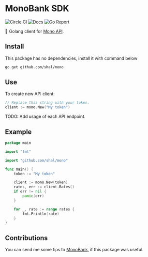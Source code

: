# MonoBank SDK

[godoc]: https://godoc.org/github.com/shal/mono
[godoc-img]: https://godoc.org/github.com/shal/mono?status.svg

[ci]: https://circleci.com/gh/shal/mono
[ci-img]: https://circleci.com/gh/shal/mono.svg?style=svg

[goreport]: https://goreportcard.com/report/github.com/shal/mono
[goreport-img]: https://goreportcard.com/badge/github.com/shal/mono

[![Circle CI][ci-img]][ci]
[![Docs][godoc-img]][godoc]
[![Go Report][goreport-img]][goreport]

:bank: Golang client for [Mono API](https://api.monobank.ua/docs/).

## Install

This package has no dependencies, install it with command below

```sh
go get github.com/shal/mono
```

## Use

To create new API client:

```go
// Replace this string with your token.
client := mono.New("My token")
```

TODO: Add usage of each API endpoint.

## Example

```go
package main

import "fmt"

import "github.com/shal/mono"

func main() {
    token := "My token"

    client := mono.New(token)
    rates, err := client.Rates()
    if err != nil {
        panic(err)
    }

    for _, rate := range rates {
        fmt.Println(rate)
    }
}
```

## Contributions

You can send me some tips to [MonoBank](https://send.monobank.com.ua/2FVYpRHoi), if this package was useful.
